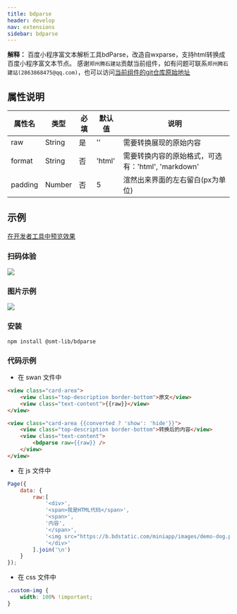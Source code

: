 ```yaml
---
title: bdparse
header: develop
nav: extensions
sidebar: bdparse
---
```


**解释：** 百度小程序富文本解析工具bdParse，改造自wxparse，支持html转换成百度小程序富文本节点。
感谢`郑州腾石建站`贡献当前组件，如有问题可联系`郑州腾石建站(2863868475@qq.com)`，也可以访问<a href="https://gitee.com/sootou/bdparse">当前组件的git仓库原始地址</a>

##  属性说明

|属性名 | 类型 | 必填 | 默认值 |说明 |
|---|---|---|---|---|
|raw|String |是|''|需要转换展现的原始内容|
|format|String |否|'html'|需要转换内容的原始格式，可选有：'html', 'markdown'|
|padding|Number|否|5|渲然出来界面的左右留白(px为单位)|

## 示例

<a href="swanide://fragment/80138c592c5052fe0e8938c27c501fce1580812312899" title="在开发者工具中预览效
果" target="_self">在开发者工具中预览效果</a>

### 扫码体验

<img src="https://b.bdstatic.com/miniapp/assets/images/doc_demo/code-4-bdparse.png"  class="demo-qrcode-image" />

### 图片示例

<div class="m-doc-custom-examples">
    <div class="m-doc-custom-examples-correct">
        <img src="https://b.bdstatic.com/searchbox/icms/searchbox/img/swan-demo-bdparser-smsize.png" />
    </div> 
</div>

### 安装

```
npm install @smt-lib/bdparse
```

###  代码示例

* 在 swan 文件中

```html
<view class="card-area">
    <view class="top-description border-bottom">原文</view>
    <view class="text-content">{{raw}}</view>
</view>

<view class="card-area {{converted ? 'show': 'hide'}}">
    <view class="top-description border-bottom">转换后的内容</view>
    <view class="text-content">
        <bdparse raw={{raw}} />
    </view>
</view>
```


* 在 js 文件中

```javascript
Page({
    data: {
        raw:[
            '<div>',
            '<span>我是HTML代码</span>',
            '<span>',
            '内容',
            '</span>',
            '<img src="https://b.bdstatic.com/miniapp/images/demo-dog.png" class="custom-img" />',
            '</div>'
        ].join('\n')
    }
});
```


* 在 css 文件中

```css
.custom-img {
    width: 100% !important;
}
```
